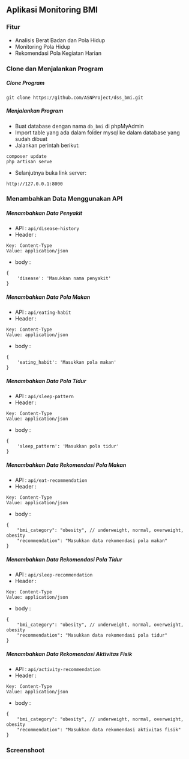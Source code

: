 ## Aplikasi Monitoring BMI

### Fitur
- Analisis Berat Badan dan Pola Hidup
- Monitoring Pola Hidup
- Rekomendasi Pola Kegiatan Harian

### Clone dan Menjalankan Program
##### Clone Program
```
git clone https://github.com/ASNProject/dss_bmi.git
``` 

##### Menjalankan Program
- Buat database dengan nama ```db_bmi``` di phpMyAdmin
- Import table yang ada dalam folder mysql ke dalam database yang sudah dibuat
- Jalankan perintah berikut:
```
composer update 
php artisan serve
```
- Selanjutnya buka link server:
```
http://127.0.0.1:8000
```

### Menambahkan Data Menggunakan API
##### Menambahkan Data Penyakit
- API : ```api/disease-history```
- Header : 
```
Key: Content-Type
Value: application/json
```
- body :
```
{
    'disease': 'Masukkan nama penyakit'
}
```
##### Menambahkan Data Pola Makan
- API : ```api/eating-habit```
- Header : 
```
Key: Content-Type
Value: application/json
```
- body :
```
{
    'eating_habit': 'Masukkan pola makan'
}
```

##### Menambahkan Data Pola Tidur
- API : ```api/sleep-pattern```
- Header : 
```
Key: Content-Type
Value: application/json
```
- body :
```
{
    'sleep_pattern': 'Masukkan pola tidur'
}
```

##### Menambahkan Data Rekomendasi Pola Makan
- API : ```api/eat-recommendation```
- Header : 
```
Key: Content-Type
Value: application/json
```
- body :
```
{
    "bmi_category": "obesity", // underweight, normal, overweight, obesity
    "recommendation": "Masukkan data rekomendasi pola makan"
}
```

##### Menambahkan Data Rekomendasi Pola Tidur
- API : ```api/sleep-recommendation```
- Header : 
```
Key: Content-Type
Value: application/json
```
- body :
```
{
    "bmi_category": "obesity", // underweight, normal, overweight, obesity
    "recommendation": "Masukkan data rekomendasi pola tidur"
}
```

##### Menambahkan Data Rekomendasi Aktivitas Fisik
- API : ```api/activity-recommendation```
- Header : 
```
Key: Content-Type
Value: application/json
```
- body :
```
{
    "bmi_category": "obesity", // underweight, normal, overweight, obesity
    "recommendation": "Masukkan data rekomendasi aktivitas fisik"
}
```

### Screenshoot



